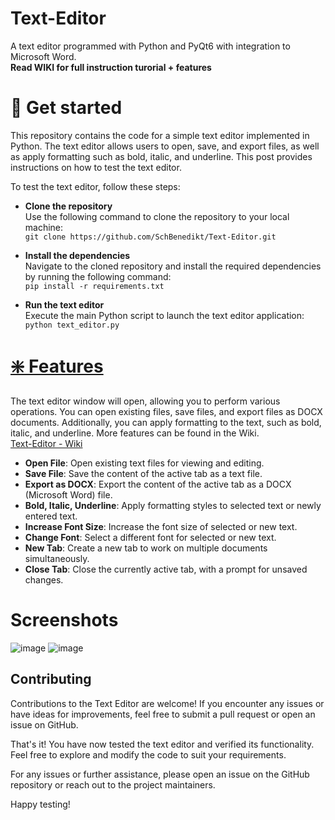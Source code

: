# Text-Editor
A text editor programmed with Python and PyQt6 with integration to Microsoft Word.<br>
**Read WIKI for full instruction turorial + features**

# 🛫 Get started
This repository contains the code for a simple text editor implemented in Python. The text editor allows users to open, save, and export files, as well as apply formatting such as bold, italic, and underline. This post provides instructions on how to test the text editor.

To test the text editor, follow these steps:

- **Clone the repository**<br>
  Use the following command to clone the repository to your local machine:<br>
  ```git clone https://github.com/SchBenedikt/Text-Editor.git```

- **Install the dependencies**<br>
  Navigate to the cloned repository and install the required dependencies by running the following command:<br>
  ```pip install -r requirements.txt```

- **Run the text editor**<br>
  Execute the main Python script to launch the text editor application:<br>
  ```python text_editor.py```

# [❇️ Features](https://github.com/SchBenedikt/Text-Editor/wiki/Features)
The text editor window will open, allowing you to perform various operations. You can open existing files, save files, and export files as DOCX documents. Additionally, you can apply formatting to the text, such as bold, italic, and underline.
More features can be found in the Wiki.<br>
[Text-Editor - Wiki](https://github.com/SchBenedikt/Text-Editor/wiki/Features)

- **Open File**: Open existing text files for viewing and editing.
- **Save File**: Save the content of the active tab as a text file.
- **Export as DOCX**: Export the content of the active tab as a DOCX (Microsoft Word) file.
- **Bold, Italic, Underline**: Apply formatting styles to selected text or newly entered text.
- **Increase Font Size**: Increase the font size of selected or new text.
- **Change Font**: Select a different font for selected or new text.
- **New Tab**: Create a new tab to work on multiple documents simultaneously.
- **Close Tab**: Close the currently active tab, with a prompt for unsaved changes.

# Screenshots
![image](https://github.com/SchBenedikt/Text-Editor/assets/137323528/84378902-e87f-405a-aed1-8f0437417dc3)
![image](https://github.com/SchBenedikt/Text-Editor/assets/137323528/191ffcd3-89da-4711-8e73-5e0ab45e7923)

## Contributing
Contributions to the Text Editor are welcome! If you encounter any issues or have ideas for improvements, feel free to submit a pull request or open an issue on GitHub.

That's it! You have now tested the text editor and verified its functionality. Feel free to explore and modify the code to suit your requirements.

For any issues or further assistance, please open an issue on the GitHub repository or reach out to the project maintainers.

Happy testing!
